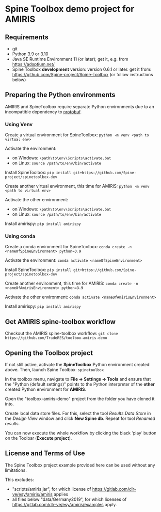 # Spine Toolbox demo project for AMIRIS
## Requirements
* git
* Python 3.9 or 3.10
* Java SE Runtime Environment 11 (or later); get it, e.g. from https://adoptium.net/
* Spine Toolbox **development** version: version 0.6.1 or later. 
  get it from: https://github.com/Spine-project/Spine-Toolbox (or follow instructions below)

## Preparing the Python environments
AMIRIS and SpineToolbox require separate Python environments due to an incompatible dependency to [protobuf](https://pypi.org/project/protobuf/).

### Using Venv
Create a virtual environment for SpineToolbox: `python -m venv <path to virtual env>`

Activate the environment:
* on Windows: `\path\to\env\Scripts\activate.bat`
* on Linux: `source /path/to/env/bin/activate`

Install SpineToolbox: `pip install git+https://github.com/Spine-project/spinetoolbox-dev`

Create another virtual environment, this time for AMIRIS: `python -m venv <path to virtual env>`

Activate the other environment:
* on Windows: `\path\to\env\Scripts\activate.bat`
* on Linux: `source /path/to/env/bin/activate`

Install amirispy: `pip install amirispy`

### Using conda
Create a conda environment for SpineToolbox: `conda create -n <nameOfSpineEnvironment> python=3.9`

Activate the environment: `conda activate <nameOfSpineEnvironment>`

Install SpineToolbox: `pip install git+https://github.com/Spine-project/spinetoolbox-dev`

Create another environment, this time for AMIRIS: `conda create -n <nameOfAmirisEnvironment> python=3.9`

Activate the other environment: `conda activate <nameOfAmirisEnvironment>`

Install amirispy: `pip install amirispy`

## Get AMIRIS spine-toolbox workflow
Checkout the AMIRIS spine-toolbox workflow: `git clone https://github.com/TradeRES/toolbox-amiris-demo`

## Opening the Toolbox project
If not still active, activate the **SpineToolbox** Python environment created above.
Then, launch Spine Toolbox: `spinetoolbox`

In the toolbox menu, navigate to **File -> Settings -> Tools** and ensure that the "Python (default settings)" points to the Python interpreter of the **other** created Python environment for **AMIRIS**.

Open the "toolbox-amiris-demo" project from the folder you have cloned it into.

Create local data store files.
For this, select the tool *Results Data Store* in the *Design View* window and click **New Spine db**.
Repeat for tool *Renamed results*.

You can now execute the whole workflow by clicking the black ‘play’ button on the Toolbar (**Execute project**).

## License and Terms of Use
The Spine Toolbox project example provided here can be used without any limitations.

This excludes:
* "scripts/amiris.jar", for which license of https://gitlab.com/dlr-ve/esy/amiris/amiris applies
* all files below "data/Germany2019", for which licenses of https://gitlab.com/dlr-ve/esy/amiris/examples apply.
